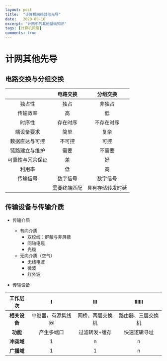 ```yaml
---
layout: post
title:  "计算机网络其他先导"
date:   2020-09-16
excerpt: "计网中的其他基础知识"
tags: [计算机网络]
comments: true
---
```

# 计网其他先导

## 电路交换与分组交换

|                  |   电路交换   |     分组交换     |
| :--------------: | :----------: | :--------------: |
|      独占性      |     独占     |      非独占      |
|     传输效率     |      高      |        低        |
|      时序性      |   存在时序   |    不存在时序    |
|    端设备要求    |     简单     |       复杂       |
|  数据直达与可控  |    不可控    |       可控       |
|  链路建立与维护  |     需要     |      不需要      |
| 可靠性与冗余保证 |      差      |        好        |
|      利用率      |      低      |        高        |
|     传输信号     |   数字信号   |     数字信号     |
|                  | 需要终端匹配 | 具有存储转发时延 |



## 传输设备与传输介质

+ 传输介质
  + 有向介质
    + 双绞线：屏蔽与非屏蔽
    + 同轴电缆
    + 光缆
  + 无向介质（空气）
    + 无线电波
    + 微波
    + 红外波

+ 传输设备

| **工作层次** |       **Ⅰ**        |      **ⅠⅡ**      |      **ⅠⅡⅢ**       |
| :----------: | :----------------: | :--------------: | :----------------: |
| **相关设备** | 中继器，有源集线器 | 网桥、两层交换机 | 路由器、三层交换机 |
|   **功能**   |     产生多端口     |  过滤转发+缓存   |    快速逻辑寻址    |
|  **冲突域**  |         1          |        n         |         n          |
|  **广播域**  |         1          |        1         |         n          |

